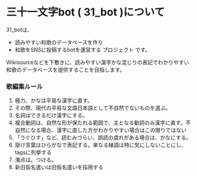 # 三十一文字bot ( 31_bot )について
31_botは、
* 読みやすい和歌のデータベースを作り
* 和歌をSNSに投稿するbotを運営する
プロジェクト
です。

Wikisourceなどを下敷きに、読みやすい漢字かな混じりの表記でわかりやすい和歌のデータベースを提供することを目指します。

### 歌編集ルール
1. 極力、かなは平易な漢字に直す。
2. その際、現代の平易な文語日本語として不自然でないものを選ぶ。
3. 名詞はできるだけ漢字にする。
4. 複合動詞は、自然な形が保たれる範囲で、主となる動詞のみ漢字に直す。不自然になる場合、漢字に直した方がわかりやすい場合はこの限りではない
5. 「うぐひす」など、読むみづらい、誤読の虞れがある場合は、かなにする。
6. 掛け言葉はひらがなで表記する。単なる縁語は特に気にしないことにし、tagsに列挙する
7. 濁点は。つける。
8. 新旧仮名遣いは旧仮名遣いを採用する
